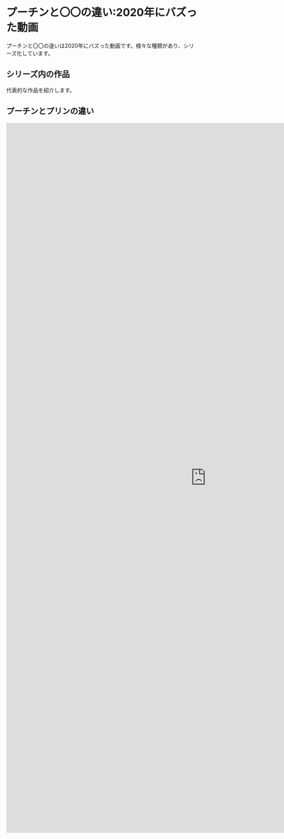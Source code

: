 # プーチンと〇〇の違い:2020年にバズった動画
プーチンと〇〇の違いは2020年にバズった動画です。様々な種類があり、シリーズ化しています。

## シリーズ内の作品
代表的な作品を紹介します。

## プーチンとプリンの違い
<iframe width="1051" height="1868" src="https://www.youtube.com/embed/50PD9XpfyOM" title="＃Shorts　プーチンとプリンの違い" frameborder="0" allow="accelerometer; autoplay; clipboard-write; encrypted-media; gyroscope; picture-in-picture; web-share" referrerpolicy="strict-origin-when-cross-origin" allowfullscreen></iframe>

